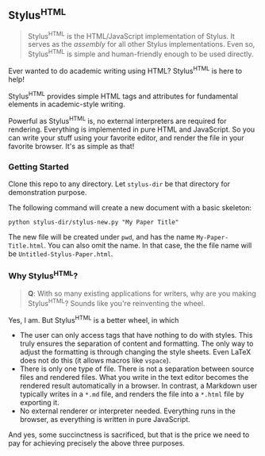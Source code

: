 ## Stylus<sup style="font-variant: small-caps">HTML</sup>

> Stylus<sup style="font-variant: small-caps">HTML</sup> is the HTML/JavaScript implementation of Stylus. It serves as the *assembly* for all other Stylus implementations. Even so, Stylus<sup style="font-variant: small-caps">HTML</sup> is simple and human-friendly enough to be used directly.

Ever wanted to do academic writing using HTML? Stylus<sup style="font-variant: small-caps">HTML</sup> is here to help!

Stylus<sup style="font-variant: small-caps">HTML</sup> provides simple HTML tags and attributes for fundamental elements in academic-style writing. 

Powerful as Stylus<sup style="font-variant: small-caps">HTML</sup> is, no external interpreters are required for rendering. Everything is implemented in pure HTML and JavaScript. So you can write your stuff using your favorite editor, and render the file in your favorite browser. It's as simple as that!

### Getting Started

Clone this repo to any directory. Let `stylus-dir` be that directory for demonstration purpose.

The following command will create a new document with a basic skeleton:

```
python stylus-dir/stylus-new.py "My Paper Title"
```

The new file will be created under `pwd`, and has the name `My-Paper-Title.html`. You can also omit the name. In that case, the the file name will be `Untitled-Stylus-Paper.html`.


### Why Stylus<sup style="font-variant: small-caps">HTML</sup>?
> **Q**: With so many existing applications for writers, why are you making Stylus<sup style="font-variant: small-caps">HTML</sup>? Sounds like you're reinventing the wheel. 

Yes, I am. But Stylus<sup style="font-variant: small-caps">HTML</sup> is a better wheel, in which

- The user can only access tags that have nothing to do with styles. This truly ensures the separation of content and formatting. The only way to adjust the formatting is through changing the style sheets. Even LaTeX does not do this (it allows macros like `vspace`). 
- There is only one type of file. There is not a separation between source files and rendered files. What you write in the text editor becomes the rendered result automatically in a browser. In contrast, a Markdown user typically writes in a `*.md` file, and renders the file into a `*.html` file by exporting it. 
- No external renderer or interpreter needed. Everything runs in the browser, as everything is written in pure JavaScript.

And yes, some succinctness is sacrificed, but that is the price we need to pay for achieving precisely the above three purposes.